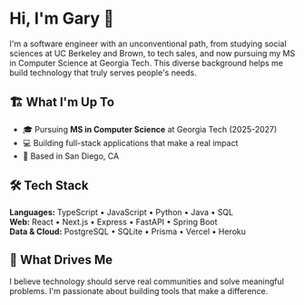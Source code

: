 # Hi, I'm Gary 👋

I'm a software engineer with an unconventional path, from studying social sciences at UC Berkeley and Brown, to tech sales, and now pursuing my MS in Computer Science at Georgia Tech. This diverse background helps me build technology that truly serves people's needs.

## 🏗️ What I'm Up To

- 🎓 Pursuing **MS in Computer Science** at Georgia Tech (2025-2027)
- 💻 Building full-stack applications that make a real impact
- 📍 Based in San Diego, CA

## 🛠️ Tech Stack

**Languages:** TypeScript • JavaScript • Python • Java • SQL  
**Web:** React • Next.js • Express • FastAPI • Spring Boot  
**Data & Cloud:** PostgreSQL • SQLite • Prisma • Vercel • Heroku

## 🌱 What Drives Me

I believe technology should serve real communities and solve meaningful problems. I'm passionate about building tools that make a difference.

